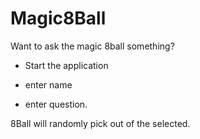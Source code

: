 # Magic8Ball


 Want to ask the magic 8ball something? 

- Start the application

- enter name
- enter question.

8Ball will randomly pick out of the selected.
